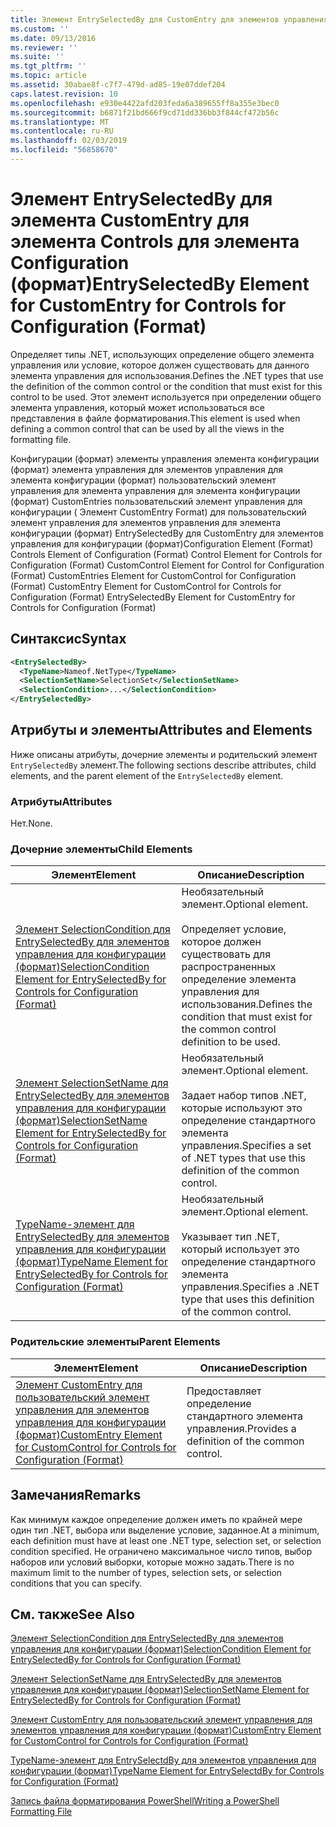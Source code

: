 ```yaml
---
title: Элемент EntrySelectedBy для CustomEntry для элементов управления для конфигурации (формат) | Документация Майкрософт
ms.custom: ''
ms.date: 09/13/2016
ms.reviewer: ''
ms.suite: ''
ms.tgt_pltfrm: ''
ms.topic: article
ms.assetid: 30abae8f-c7f7-479d-ad85-19e07ddef204
caps.latest.revision: 10
ms.openlocfilehash: e930e4422afd203feda6a389655ff8a355e3bec0
ms.sourcegitcommit: b6871f21bd666f9cd71dd336bb3f844cf472b56c
ms.translationtype: MT
ms.contentlocale: ru-RU
ms.lasthandoff: 02/03/2019
ms.locfileid: "56858670"
---
```

# <a name="entryselectedby-element-for-customentry-for-controls-for-configuration-format"></a><span data-ttu-id="6aeed-102">Элемент EntrySelectedBy для элемента CustomEntry для элемента Controls для элемента Configuration (формат)</span><span class="sxs-lookup"><span data-stu-id="6aeed-102">EntrySelectedBy Element for CustomEntry for Controls for Configuration (Format)</span></span>

<span data-ttu-id="6aeed-103">Определяет типы .NET, использующих определение общего элемента управления или условие, которое должен существовать для данного элемента управления для использования.</span><span class="sxs-lookup"><span data-stu-id="6aeed-103">Defines the .NET types that use the definition of the common control or the condition that must exist for this control to be used.</span></span> <span data-ttu-id="6aeed-104">Этот элемент используется при определении общего элемента управления, который может использоваться все представления в файле форматирования.</span><span class="sxs-lookup"><span data-stu-id="6aeed-104">This element is used when defining a common control that can be used by all the views in the formatting file.</span></span>

<span data-ttu-id="6aeed-105">Конфигурации (формат) элементы управления элемента конфигурации (формат) элемента управления для элементов управления для элемента конфигурации (формат) пользовательский элемент управления для элемента управления для элемента конфигурации (формат) CustomEntries пользовательский элемент управления для конфигурации ( Элемент CustomEntry Format) для пользовательский элемент управления для элементов управления для элемента конфигурации (формат) EntrySelectedBy для CustomEntry для элементов управления для конфигурации (формат)</span><span class="sxs-lookup"><span data-stu-id="6aeed-105">Configuration Element (Format) Controls Element of Configuration (Format) Control Element for Controls for Configuration (Format) CustomControl Element for Control for Configuration (Format) CustomEntries Element for CustomControl for Configuration (Format) CustomEntry Element for CustomControl for Controls for Configuration (Format) EntrySelectedBy Element for CustomEntry for Controls for Configuration (Format)</span></span>

## <a name="syntax"></a><span data-ttu-id="6aeed-106">Синтаксис</span><span class="sxs-lookup"><span data-stu-id="6aeed-106">Syntax</span></span>

```xml
<EntrySelectedBy>
  <TypeName>Nameof.NetType</TypeName>
  <SelectionSetName>SelectionSet</SelectionSetName>
  <SelectionCondition>...</SelectionCondition>
</EntrySelectedBy>
```

## <a name="attributes-and-elements"></a><span data-ttu-id="6aeed-107">Атрибуты и элементы</span><span class="sxs-lookup"><span data-stu-id="6aeed-107">Attributes and Elements</span></span>

<span data-ttu-id="6aeed-108">Ниже описаны атрибуты, дочерние элементы и родительский элемент `EntrySelectedBy` элемент.</span><span class="sxs-lookup"><span data-stu-id="6aeed-108">The following sections describe attributes, child elements, and the parent element of the `EntrySelectedBy` element.</span></span>

### <a name="attributes"></a><span data-ttu-id="6aeed-109">Атрибуты</span><span class="sxs-lookup"><span data-stu-id="6aeed-109">Attributes</span></span>

<span data-ttu-id="6aeed-110">Нет.</span><span class="sxs-lookup"><span data-stu-id="6aeed-110">None.</span></span>

### <a name="child-elements"></a><span data-ttu-id="6aeed-111">Дочерние элементы</span><span class="sxs-lookup"><span data-stu-id="6aeed-111">Child Elements</span></span>

|<span data-ttu-id="6aeed-112">Элемент</span><span class="sxs-lookup"><span data-stu-id="6aeed-112">Element</span></span>|<span data-ttu-id="6aeed-113">Описание</span><span class="sxs-lookup"><span data-stu-id="6aeed-113">Description</span></span>|
|-------------|-----------------|
|[<span data-ttu-id="6aeed-114">Элемент SelectionCondition для EntrySelectedBy для элементов управления для конфигурации (формат)</span><span class="sxs-lookup"><span data-stu-id="6aeed-114">SelectionCondition Element for EntrySelectedBy for Controls for Configuration (Format)</span></span>](./selectioncondition-element-for-entryselectedby-for-controls-for-configuration-format.md)|<span data-ttu-id="6aeed-115">Необязательный элемент.</span><span class="sxs-lookup"><span data-stu-id="6aeed-115">Optional element.</span></span><br /><br /> <span data-ttu-id="6aeed-116">Определяет условие, которое должен существовать для распространенных определение элемента управления для использования.</span><span class="sxs-lookup"><span data-stu-id="6aeed-116">Defines the condition that must exist for the common control definition to be used.</span></span>|
|[<span data-ttu-id="6aeed-117">Элемент SelectionSetName для EntrySelectedBy для элементов управления для конфигурации (формат)</span><span class="sxs-lookup"><span data-stu-id="6aeed-117">SelectionSetName Element for EntrySelectedBy for Controls for Configuration (Format)</span></span>](./selectionsetname-element-for-selectioncondition-for-controls-for-configuration-format.md)|<span data-ttu-id="6aeed-118">Необязательный элемент.</span><span class="sxs-lookup"><span data-stu-id="6aeed-118">Optional element.</span></span><br /><br /> <span data-ttu-id="6aeed-119">Задает набор типов .NET, которые используют это определение стандартного элемента управления.</span><span class="sxs-lookup"><span data-stu-id="6aeed-119">Specifies a set of .NET types that use this definition of the common control.</span></span>|
|[<span data-ttu-id="6aeed-120">TypeName-элемент для EntrySelectedBy для элементов управления для конфигурации (формат)</span><span class="sxs-lookup"><span data-stu-id="6aeed-120">TypeName Element for EntrySelectedBy for Controls for Configuration (Format)</span></span>](./typename-element-for-entryselectedby-for-controls-for-configuration-format.md)|<span data-ttu-id="6aeed-121">Необязательный элемент.</span><span class="sxs-lookup"><span data-stu-id="6aeed-121">Optional element.</span></span><br /><br /> <span data-ttu-id="6aeed-122">Указывает тип .NET, который использует это определение стандартного элемента управления.</span><span class="sxs-lookup"><span data-stu-id="6aeed-122">Specifies a .NET type that uses this definition of the common control.</span></span>|

### <a name="parent-elements"></a><span data-ttu-id="6aeed-123">Родительские элементы</span><span class="sxs-lookup"><span data-stu-id="6aeed-123">Parent Elements</span></span>

|<span data-ttu-id="6aeed-124">Элемент</span><span class="sxs-lookup"><span data-stu-id="6aeed-124">Element</span></span>|<span data-ttu-id="6aeed-125">Описание</span><span class="sxs-lookup"><span data-stu-id="6aeed-125">Description</span></span>|
|-------------|-----------------|
|[<span data-ttu-id="6aeed-126">Элемент CustomEntry для пользовательский элемент управления для элементов управления для конфигурации (формат)</span><span class="sxs-lookup"><span data-stu-id="6aeed-126">CustomEntry Element for CustomControl for Controls for Configuration (Format)</span></span>](./customentry-element-for-customcontrol-for-controls-for-configuration-format.md)|<span data-ttu-id="6aeed-127">Предоставляет определение стандартного элемента управления.</span><span class="sxs-lookup"><span data-stu-id="6aeed-127">Provides a definition of the common control.</span></span>|

## <a name="remarks"></a><span data-ttu-id="6aeed-128">Замечания</span><span class="sxs-lookup"><span data-stu-id="6aeed-128">Remarks</span></span>

<span data-ttu-id="6aeed-129">Как минимум каждое определение должен иметь по крайней мере один тип .NET, выбора или выделение условие, заданное.</span><span class="sxs-lookup"><span data-stu-id="6aeed-129">At a minimum, each definition must have at least one .NET type, selection set, or selection condition specified.</span></span> <span data-ttu-id="6aeed-130">Не ограничено максимальное число типов, выбор наборов или условий выборки, которые можно задать.</span><span class="sxs-lookup"><span data-stu-id="6aeed-130">There is no maximum limit to the number of types, selection sets, or selection conditions that you can specify.</span></span>

## <a name="see-also"></a><span data-ttu-id="6aeed-131">См. также</span><span class="sxs-lookup"><span data-stu-id="6aeed-131">See Also</span></span>

[<span data-ttu-id="6aeed-132">Элемент SelectionCondition для EntrySelectedBy для элементов управления для конфигурации (формат)</span><span class="sxs-lookup"><span data-stu-id="6aeed-132">SelectionCondition Element for EntrySelectedBy for Controls for Configuration (Format)</span></span>](./selectioncondition-element-for-entryselectedby-for-controls-for-configuration-format.md)

[<span data-ttu-id="6aeed-133">Элемент SelectionSetName для EntrySelectedBy для элементов управления для конфигурации (формат)</span><span class="sxs-lookup"><span data-stu-id="6aeed-133">SelectionSetName Element for EntrySelectedBy for Controls for Configuration (Format)</span></span>](./selectionsetname-element-for-selectioncondition-for-controls-for-configuration-format.md)

[<span data-ttu-id="6aeed-134">Элемент CustomEntry для пользовательский элемент управления для элементов управления для конфигурации (формат)</span><span class="sxs-lookup"><span data-stu-id="6aeed-134">CustomEntry Element for CustomControl for Controls for Configuration (Format)</span></span>](./customentry-element-for-customcontrol-for-controls-for-configuration-format.md)

[<span data-ttu-id="6aeed-135">TypeName-элемент для EntrySelectdBy для элементов управления для конфигурации (формат)</span><span class="sxs-lookup"><span data-stu-id="6aeed-135">TypeName Element for EntrySelectdBy for Controls for Configuration (Format)</span></span>](./typename-element-for-selectioncondition-for-controls-for-configuration-format.md)

[<span data-ttu-id="6aeed-136">Запись файла форматирования PowerShell</span><span class="sxs-lookup"><span data-stu-id="6aeed-136">Writing a PowerShell Formatting File</span></span>](./writing-a-powershell-formatting-file.md)

